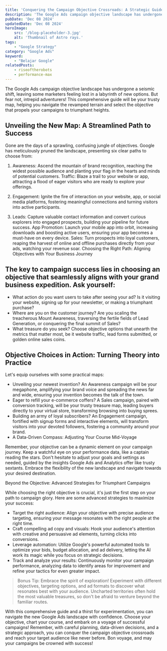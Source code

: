 ```yaml
---
title: 'Conquering the Campaign Objective Crossroads: A Strategic Guide to Google Ads Success'
description: 'The Google Ads campaign objective landscape has undergone a seismic shift, leaving some marketers feeling lost in a labyrinth of new options. But fear not, intrepid adventurers! This comprehensive guide will be your trusty map, helping you navigate the revamped terrain and select the objective that propels your campaigns to triumphant heights.'
pubDate: 'Dec 08 2024'
updatedDate: 'Dec 08 2024'
heroImage: 
    src: '/blog-placeholder-3.jpg'
    alt: 'Thumbnail of Astro rays.'
tags: 
    - "Google Strategy"
category: "Google Ads"
keyword: 
    - "Belajar Google"
relatedPosts:
    - riseoftherobots
    - performance-max
---
```


The Google Ads campaign objective landscape has undergone a seismic shift, leaving some marketers feeling lost in a labyrinth of new options. But fear not, intrepid adventurers! This comprehensive guide will be your trusty map, helping you navigate the revamped terrain and select the objective that propels your campaigns to triumphant heights.

## Unveiling the New Map: A Streamlined Path to Success

Gone are the days of a sprawling, confusing jungle of objectives. Google has meticulously pruned the landscape, presenting six clear paths to choose from:

1. Awareness: Ascend the mountain of brand recognition, reaching the widest possible audience and planting your flag in the hearts and minds of potential customers.
Traffic: Blaze a trail to your website or app, attracting a flood of eager visitors who are ready to explore your offerings.

2. Engagement: Ignite the fire of interaction on your website, app, or social media platforms, fostering meaningful connections and turning visitors into active participants.

3. Leads: Capture valuable contact information and convert curious explorers into engaged prospects, building your pipeline for future success.
App Promotion: Launch your mobile app into orbit, increasing downloads and boosting active users, ensuring your app becomes a must-have on every device.
Sales: Turn prospects into loyal customers, reaping the harvest of online and offline purchases directly from your ads, watching your revenue soar.
Choosing the Right Path: Aligning Objectives with Your Business Journey

## The key to campaign success lies in choosing an objective that seamlessly aligns with your grand business expedition. Ask yourself:

- What action do you want users to take after seeing your ad? Is it visiting your website, signing up for your newsletter, or making a triumphant purchase?
- Where are you on the customer journey? Are you scaling the treacherous Mount Awareness, traversing the fertile fields of Lead Generation, or conquering the final summit of Sales?
- What treasure do you seek? Choose objective options that unearth the metrics that matter most, be it website traffic, lead forms submitted, or golden online sales coins.

## Objective Choices in Action: Turning Theory into Practice

Let's equip ourselves with some practical maps:

- Unveiling your newest invention? An Awareness campaign will be your megaphone, amplifying your brand voice and spreading the news far and wide, ensuring your invention becomes the talk of the town.
- Eager to refill your e-commerce coffers? A Sales campaign, paired with conversion tracking, will be your trusty treasure map, leading buyers directly to your virtual store, transforming browsing into buying sprees.
- Building an army of loyal subscribers? An Engagement campaign, fortified with signup forms and interactive elements, will transform visitors into your devoted followers, fostering a community around your brand.
- A Data-Driven Compass: Adjusting Your Course Mid-Voyage

Remember, your objective can be a dynamic element on your campaign journey. Keep a watchful eye on your performance data, like a captain reading the stars. Don't hesitate to adjust your goals and settings as needed, guided by the insights Google Ads and Analytics offer like trusty sextants. Embrace the flexibility of the new landscape and navigate towards your desired destination.

Beyond the Objective: Advanced Strategies for Triumphant Campaigns

While choosing the right objective is crucial, it's just the first step on your path to campaign glory. Here are some advanced strategies to maximize your success:

- Target the right audience: Align your objective with precise audience targeting, ensuring your message resonates with the right people at the right time.
- Craft compelling ad copy and visuals: Hook your audience's attention with creative and persuasive ad elements, turning clicks into conversions.
- Leverage automation: Utilize Google's powerful automated tools to optimize your bids, budget allocation, and ad delivery, letting the AI work its magic while you focus on strategic decisions.
- Track and analyze your results: Continuously monitor your campaign performance, analyzing data to identify areas for improvement and refine your tactics for even greater impact.

> Bonus Tip: Embrace the spirit of exploration! Experiment with different objectives, targeting options, and ad formats to discover what resonates best with your audience. Uncharted territories often hold the most valuable treasures, so don't be afraid to venture beyond the familiar routes.

With this comprehensive guide and a thirst for experimentation, you can navigate the new Google Ads landscape with confidence. Choose your objective, chart your course, and embark on a voyage of successful campaigns! Remember, with careful planning, data-driven decisions, and a strategic approach, you can conquer the campaign objective crossroads and reach your target audience like never before. Bon voyage, and may your campaigns be crowned with success!